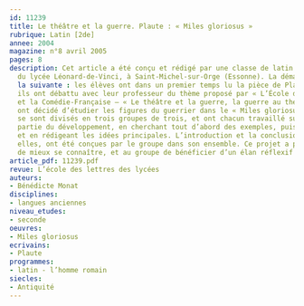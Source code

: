 ```yaml
---
id: 11239
title: Le théâtre et la guerre. Plaute : « Miles gloriosus »
rubrique: Latin [2de]
annee: 2004
magazine: n°8 avril 2005
pages: 8
description: Cet article a été conçu et rédigé par une classe de latin de seconde
  du lycée Léonard-de-Vinci, à Saint-Michel-sur-Orge (Essonne). La démarche a été
  la suivante : les élèves ont dans un premier temps lu la pièce de Plaute en traduction ;
  ils ont débattu avec leur professeur du thème proposé par « L’École des lettres »
  et la Comédie-Française – « Le théâtre et la guerre, la guerre au théâtre » –, et
  ont décidé d’étudier les figures du guerrier dans le « Miles gloriosus ». Les élèves
  se sont divisés en trois groupes de trois, et ont chacun travaillé sur une grande
  partie du développement, en cherchant tout d’abord des exemples, puis en les classant
  et en rédigeant les idées principales. L’introduction et la conclusion, quant à
  elles, ont été conçues par le groupe dans son ensemble. Ce projet a permis aux élèves
  de mieux se connaître, et au groupe de bénéficier d’un élan réflexif très fructueux.
article_pdf: 11239.pdf
revue: L’école des lettres des lycées
auteurs:
- Bénédicte Monat
disciplines:
- langues anciennes
niveau_etudes:
- seconde
oeuvres:
- Miles gloriosus
ecrivains:
- Plaute
programmes:
- latin - l’homme romain
siecles:
- Antiquité
---
```

